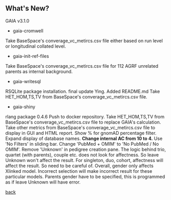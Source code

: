 ## What's New?

GAIA v3.1.0

*   gaia-cromwell

Take BaseSpace's converage_vc_metircs.csv file either based on run level or longitudinal collated level.

*   gaia-init-ref-files

Take BaseSpace's converage_vc_metircs.csv file for 112 AGRF unrelated parents as internal background.

*   gaia-writesql

RSQLite package installation. final update Ying. Added README.md Take HET_HOM,TS,TV from BaseSpace's converage_vc_metircs.csv file.

*   gaia-shiny

rlang package 0.4.6 Push to docker repository. Take HET_HOM,TS,TV from BaseSpace's converage_vc_metircs.csv file to replace GAIA's calculation. Take other metrics from BaseSpace's converage_vc_metircs.csv file to display in GUI and HTML report. Show % for gnomAD percentage filter. Expand display of database names. **Change internal AC from 10 to 4.** Use 'No Filters' in sliding bar. Change 'PubMed + OMIM' to 'No PubMed / No OMIM'. Remove 'Unknown' in pedigree creation pane. The logic behind trio, quartet (with parents), couple etc. does not look for affectness. So leave Unknown won't affect the result. For singleton, duo, cohort, affectness will affect the result. So need to be careful of. Overall, gender only affects Xlinked model. Incorrect selection will make incorrect result for these particular models. Parents gender have to be specified, this is programmed as if leave Unknown will have error.

[back](./)
